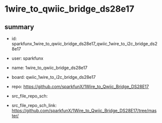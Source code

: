 # 1wire_to_qwiic_bridge_ds28e17
 
## summary 
* id: sparkfunx_1wire_to_qwiic_bridge_ds28e17_qwiic_1wire_to_i2c_bridge_ds28e17
* user: sparkfunx
* name: 1wire_to_qwiic_bridge_ds28e17
* board: qwiic_1wire_to_i2c_bridge_ds28e17
* repo: https://github.com/sparkfunX/1Wire_to_Qwiic_Bridge_DS28E17



* src_file_repo_sch: 
* src_file_repo_sch_link: https://github.com/sparkfunX/1Wire_to_Qwiic_Bridge_DS28E17/tree/master/






